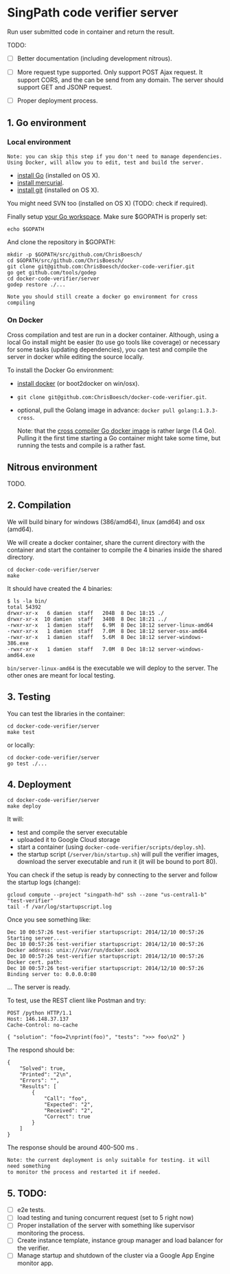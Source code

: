 # SingPath code verifier server

Run user submitted code in container and return the result.

TODO:

- [ ] Better documentation (including development nitrous).
- [ ] More request type supported. Only support POST Ajax request. It support CORS,
  and the can be send from any domain. The server should support GET 
  and JSONP request.
- [ ] Proper deployment process.


## 1. Go environment

### Local environment

	Note: you can skip this step if you don't need to manage dependencies.
	Using Docker, will allow you to edit, test and build the server.

- [install Go](http://golang.org/doc/install) (installed on OS X).
- [install mercurial](http://mercurial.selenic.com/downloads).
- [install git](http://git-scm.com/downloads) (installed on OS X).

You might need SVN too (installed on OS X) (TODO: check if required).

Finally setup [your Go workspace](https://golang.org/doc/code.html#Organization).
Make sure $GOPATH is properly set:
```
echo $GOPATH
```

And clone the repository in $GOPATH:
```
mkdir -p $GOPATH/src/github.com/ChrisBoesch/
cd $GOPATH/src/github.com/ChrisBoesch/
git clone git@github.com:ChrisBoesch/docker-code-verifier.git
go get github.com/tools/godep
cd docker-code-verifier/server
godep restore ./...
```

	Note you should still create a docker go environment for cross compiling

### On Docker

Cross compilation and test are run in a docker container. Although, using a local
Go install might be easier (to use go tools like coverage) or necessary for some tasks
(updating dependencies), you can test and compile the server in docker 
while editing the source locally.

To install the Docker Go environment:

- [install docker](https://docs.docker.com/installation/) (or boot2docker on win/osx).
- `git clone git@github.com:ChrisBoesch/docker-code-verifier.git`.
- optional, pull the Golang image in advance: `docker pull golang:1.3.3-cross`.


	Note: that the [cross compiler Go docker image](https://registry.hub.docker.com/_/golang/) 
	is rather large (1.4 Go). Pulling it the first time starting a Go container might 
	take some time, but running the tests and compile is a rather fast.


## Nitrous environment

TODO.

## 2. Compilation

We will build binary for windows (386/amd64), linux (amd64) and osx (amd64).

We will create a docker container, share the current directory with the container 
and start the container to compile the 4 binaries inside the shared directory. 

```
cd docker-code-verifier/server
make
```

It should have created the 4 binaries:
```
$ ls -la bin/
total 54392
drwxr-xr-x   6 damien  staff   204B  8 Dec 18:15 ./
drwxr-xr-x  10 damien  staff   340B  8 Dec 18:21 ../
-rwxr-xr-x   1 damien  staff   6.9M  8 Dec 18:12 server-linux-amd64
-rwxr-xr-x   1 damien  staff   7.0M  8 Dec 18:12 server-osx-amd64
-rwxr-xr-x   1 damien  staff   5.6M  8 Dec 18:12 server-windows-386.exe
-rwxr-xr-x   1 damien  staff   7.0M  8 Dec 18:12 server-windows-amd64.exe
```

`bin/server-linux-amd64` is the executable we will deploy to the server. The other 
ones are meant for local testing.

## 3. Testing

You can test the libraries in the container:
```
cd docker-code-verifier/server
make test
```

or locally:
```
cd docker-code-verifier/server
go test ./...
```

## 4. Deployment 

```
cd docker-code-verifier/server
make deploy
```

It will:
- test and compile the server executable
- uploaded it to Google Cloud storage
- start a container (using `docker-code-verifier/scripts/deploy.sh`).
- the startup script (`/server/bin/startup.sh`) will pull the verifier images,
  download the server executable and run it (it will be bound to port 80).

You can check if the setup is ready by connecting to the server and 
follow the startup logs (change):
```
gcloud compute --project "singpath-hd" ssh --zone "us-central1-b" "test-verifier"
tail -f /var/log/startupscript.log 
```

Once you see something like:

	Dec 10 00:57:26 test-verifier startupscript: 2014/12/10 00:57:26 Starting server...
	Dec 10 00:57:26 test-verifier startupscript: 2014/12/10 00:57:26 Docker address: unix:///var/run/docker.sock
	Dec 10 00:57:26 test-verifier startupscript: 2014/12/10 00:57:26 Docker cert. path: 
	Dec 10 00:57:26 test-verifier startupscript: 2014/12/10 00:57:26 Binding server to: 0.0.0.0:80


... The server is ready.

To test, use the REST client like Postman and try:

	POST /python HTTP/1.1
	Host: 146.148.37.137
	Cache-Control: no-cache

	{ "solution": "foo=2\nprint(foo)", "tests": ">>> foo\n2" }


The respond should be:

	{
	    "Solved": true,
	    "Printed": "2\n",
	    "Errors": "",
	    "Results": [
	        {
	            "Call": "foo",
	            "Expected": "2",
	            "Received": "2",
	            "Correct": true
	        }
	    ]
	}

The response should be around 400-500 ms .


	Note: the current deployment is only suitable for testing. it will need something
	to monitor the process and restarted it if needed.

## 5. TODO:

- [ ] e2e tests.
- [ ] load testing and tuning concurrent request (set to 5 right now)
- [ ] Proper installation of the server with something like supervisor
  monitoring the process.
- [ ] Create instance template, instance group manager and 
  load balancer for the verifier.
- [ ] Manage startup and shutdown of the cluster via a Google App Engine
  monitor app.
